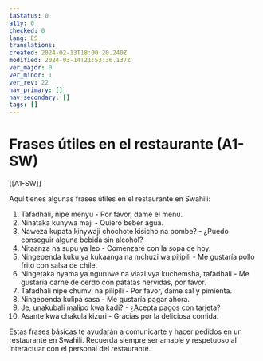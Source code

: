 ```yaml
---
iaStatus: 0
a11y: 0
checked: 0
lang: ES
translations: 
created: 2024-02-13T18:00:20.240Z
modified: 2024-03-14T21:53:36.137Z
ver_major: 0
ver_minor: 1
ver_rev: 22
nav_primary: []
nav_secondary: []
tags: []
---
```

# Frases útiles en el restaurante (A1-SW)

[[A1-SW]]

Aquí tienes algunas frases útiles en el restaurante en Swahili:

1. Tafadhali, nipe menyu - Por favor, dame el menú.
2. Ninataka kunywa maji - Quiero beber agua.
3. Naweza kupata kinywaji chochote kisicho na pombe? - ¿Puedo conseguir alguna bebida sin alcohol?
4. Nitaanza na supu ya leo - Comenzaré con la sopa de hoy.
5. Ningependa kuku ya kukaanga na mchuzi wa pilipili - Me gustaría pollo frito con salsa de chile.
6. Ningetaka nyama ya nguruwe na viazi vya kuchemsha, tafadhali - Me gustaría carne de cerdo con patatas hervidas, por favor.
7. Tafadhali nipe chumvi na pilipili - Por favor, dame sal y pimienta.
8. Ningependa kulipa sasa - Me gustaría pagar ahora.
9. Je, unakubali malipo kwa kadi? - ¿Acepta pagos con tarjeta?
10. Asante kwa chakula kizuri - Gracias por la deliciosa comida.

Estas frases básicas te ayudarán a comunicarte y hacer pedidos en un restaurante en Swahili. Recuerda siempre ser amable y respetuoso al interactuar con el personal del restaurante.
